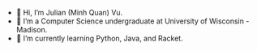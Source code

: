- 👋 Hi, I’m Julian (Minh Quan) Vu.
- 👀 I’m a Computer Science undergraduate at University of Wisconsin - Madison.
- 🌱 I’m currently learning Python, Java, and Racket.
<!---
app00jul/app00jul is a ✨ special ✨ repository because its `README.md` (this file) appears on your GitHub profile.
You can click the Preview link to take a look at your changes.
--->
